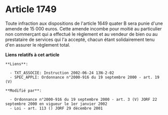 # Article 1749

Toute infraction aux dispositions de l'article 1649 quater B sera punie d'une amende de 15 000 euros. Cette amende incombe
pour moitié au particulier non commerçant qui a effectué le règlement et au vendeur de bien ou au prestataire de services qui
l'a accepté, chacun étant solidairement tenu d'en assurer le règlement total.

**Liens relatifs à cet article**

	**Liens**:

	  - TXT_ASSOCIE: Instruction 2002-06-24 13N-2-02
	  - SPEC_APPLI: Ordonnance n°2000-916 du 19 septembre 2000 - art. 19 (V)

	**Modifié par**:

	  - Ordonnance n°2000-916 du 19 septembre 2000 - art. 3 (V) JORF 22 septembre 2000 en vigueur le 1er janvier 2002
	  - Loi - art. 113 () JORF 29 décembre 2001
